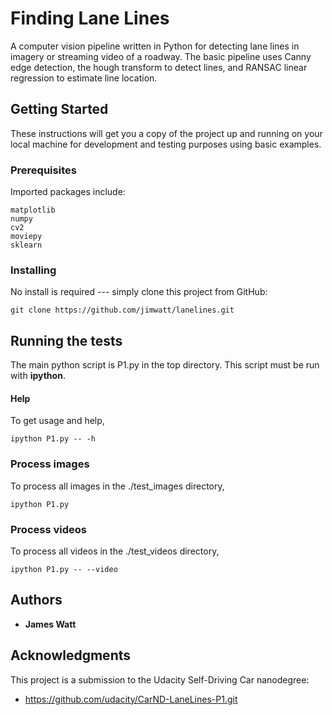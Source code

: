 # Finding Lane Lines

A computer vision pipeline written in Python for detecting lane lines in imagery or streaming video of a roadway.  The basic pipeline uses Canny edge detection, the hough transform to detect lines, and RANSAC linear regression to estimate line location.

## Getting Started

These instructions will get you a copy of the project up and running on your local machine for development and testing purposes using basic examples.

### Prerequisites

Imported packages include:

```
matplotlib
numpy
cv2
moviepy
sklearn
```

### Installing

No install is required --- simply clone this project from GitHub:

```
git clone https://github.com/jimwatt/lanelines.git
```

## Running the tests

The main python script is P1.py in the top directory.  This script must be run with **ipython**.


#### Help

To get usage and help,

```
ipython P1.py -- -h
```

### Process images

To process all images in the ./test_images directory,

```
ipython P1.py
```

### Process videos

To process all videos in the ./test_videos directory,

```
ipython P1.py -- --video
```

<!--## Deployment

Add additional notes about how to deploy this on a live system
-->
<!--## Built With

* [Dropwizard](http://www.dropwizard.io/1.0.2/docs/) - The web framework used
* [Maven](https://maven.apache.org/) - Dependency Management
* [ROME](https://rometools.github.io/rome/) - Used to generate RSS Feeds-->

<!--## Contributing

Please read [CONTRIBUTING.md](https://gist.github.com/PurpleBooth/b24679402957c63ec426) for details on our code of conduct, and the process for submitting pull requests to us.-->

<!--## Versioning

We use [SemVer](http://semver.org/) for versioning. For the versions available, see the [tags on this repository](https://github.com/your/project/tags). -->

## Authors

* **James Watt**

<!--## License

This project is licensed under the MIT License - see the [LICENSE.md](LICENSE.md) file for details-->

## Acknowledgments
This project is a submission to the Udacity Self-Driving Car nanodegree:

* <https://github.com/udacity/CarND-LaneLines-P1.git>


